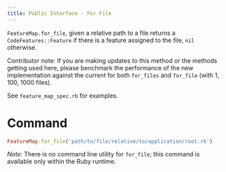 ```yaml
---
title: Public Interface - For File
---
```


`FeatureMap.for_file`, given a relative path to a file returns a `CodeFeatures::Feature` if there is a feature assigned to the file, `nil` otherwise.

Contributor note: If you are making updates to this method or the methods getting used here, please benchmark the performance of the new implementation against the current for both `for_files` and `for_file` (with 1, 100, 1000 files).

See `feature_map_spec.rb` for examples.

# Command

```ruby
FeatureMap.for_file('path/to/file/relative/to/application/root.rb')
```

_Note_: There is no command line utility for `for_file`; this command is available only within the Ruby runtime.
